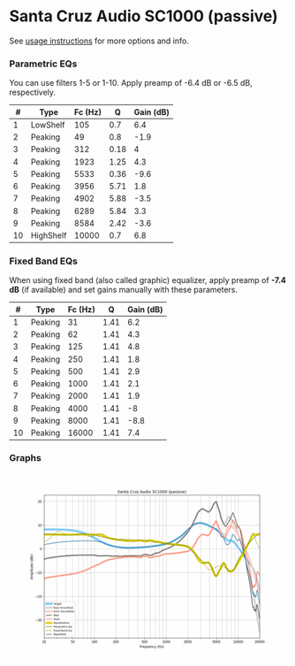 # Santa Cruz Audio SC1000 (passive)
See [usage instructions](https://github.com/jaakkopasanen/AutoEq#usage) for more options and info.

### Parametric EQs
You can use filters 1-5 or 1-10. Apply preamp of -6.4 dB or -6.5 dB, respectively.

|   # | Type      |   Fc (Hz) |    Q |   Gain (dB) |
|-----|-----------|-----------|------|-------------|
|   1 | LowShelf  |       105 | 0.7  |         6.4 |
|   2 | Peaking   |        49 | 0.8  |        -1.9 |
|   3 | Peaking   |       312 | 0.18 |         4   |
|   4 | Peaking   |      1923 | 1.25 |         4.3 |
|   5 | Peaking   |      5533 | 0.36 |        -9.6 |
|   6 | Peaking   |      3956 | 5.71 |         1.8 |
|   7 | Peaking   |      4902 | 5.88 |        -3.5 |
|   8 | Peaking   |      6289 | 5.84 |         3.3 |
|   9 | Peaking   |      8584 | 2.42 |        -3.6 |
|  10 | HighShelf |     10000 | 0.7  |         6.8 |

### Fixed Band EQs
When using fixed band (also called graphic) equalizer, apply preamp of **-7.4 dB** (if available) and set gains manually with these parameters.

|   # | Type    |   Fc (Hz) |    Q |   Gain (dB) |
|-----|---------|-----------|------|-------------|
|   1 | Peaking |        31 | 1.41 |         6.2 |
|   2 | Peaking |        62 | 1.41 |         4.3 |
|   3 | Peaking |       125 | 1.41 |         4.8 |
|   4 | Peaking |       250 | 1.41 |         1.8 |
|   5 | Peaking |       500 | 1.41 |         2.9 |
|   6 | Peaking |      1000 | 1.41 |         2.1 |
|   7 | Peaking |      2000 | 1.41 |         1.9 |
|   8 | Peaking |      4000 | 1.41 |        -8   |
|   9 | Peaking |      8000 | 1.41 |        -8.8 |
|  10 | Peaking |     16000 | 1.41 |         7.4 |

### Graphs
![](./Santa%20Cruz%20Audio%20SC1000%20(passive).png)
